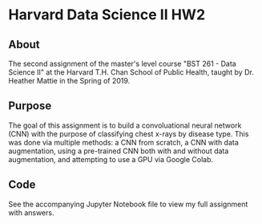 # Harvard Data Science II HW2

## About

The second assignment of the master's level course "BST 261 - Data Science II" at the Harvard T.H. Chan School of Public Health, taught by Dr. Heather Mattie in the Spring of 2019.

## Purpose

The goal of this assignment is to build a convoluational neural network (CNN) with the purpose of classifying chest x-rays by disease type. This was done via multiple methods: a CNN from scratch, a CNN with data augmentation, using a pre-trained CNN both with and without data augmentation, and attempting to use a GPU via Google Colab.

## Code

See the accompanying Jupyter Notebook file to view my full assignment with answers.

